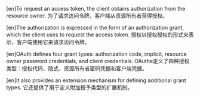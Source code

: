 [en]To request an access token, the client obtains authorization from the resource owner.
为了请求访问令牌，客户端从资源所有者获得授权。

[en]The authorization is expressed in the form of an authorization grant, which the client uses to request the access token.
授权以授权授权的形式来表示，客户端使用它来请求访问令牌。

[en]OAuth defines four grant types: authorization code, implicit, resource owner password credentials, and client credentials.
OAuthe定义了四种授权类型：授权代码、隐式、资源所有者密码凭据和客户端凭据。

[en]It also provides an extension mechanism for defining additional grant types.
它还提供了用于定义附加授予类型的扩展机制。
